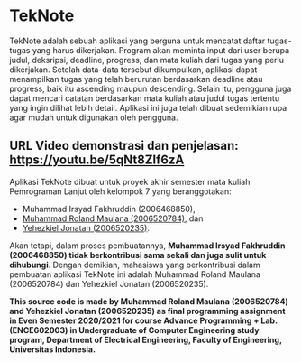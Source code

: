 # TekNote
TekNote adalah sebuah aplikasi yang berguna untuk mencatat daftar tugas-tugas yang harus dikerjakan.
Program akan meminta input dari user berupa judul, deksripsi, deadline, progress, dan mata kuliah dari tugas yang perlu dikerjakan.
Setelah data-data tersebut dikumpulkan, aplikasi dapat menampilkan tugas yang telah berurutan berdasarkan deadline atau progress, baik itu ascending maupun descending.
Selain itu, pengguna juga dapat mencari catatan berdasarkan mata kuliah atau judul tugas tertentu yang ingin dilihat lebih detail.
Aplikasi ini juga telah dibuat sedemikian rupa agar mudah untuk digunakan oleh pengguna.

## URL Video demonstrasi dan penjelasan: https://youtu.be/5qNt8ZIf6zA

Aplikasi TekNote dibuat untuk proyek akhir semester mata kuliah Pemrograman Lanjut oleh kelompok 7 yang beranggotakan:

- Muhammad Irsyad Fakhruddin (2006468850),
- [Muhammad Roland Maulana (2006520784)](https://github.com/rolandmaulana "Akun GitHub Muhammad Roland Maulana"), dan
- [Yehezkiel Jonatan (2006520235)](https://github.com/falseth "Akun GitHub Yehezkiel Jonatan").

Akan tetapi, dalam proses pembuatannya, **Muhammad Irsyad Fakhruddin (2006468850) tidak berkontribusi sama sekali dan juga sulit untuk dihubungi**.
Dengan demikian, mahasiswa yang berkontribusi dalam pembuatan aplikasi TekNote ini adalah Muhammad Roland Maulana (2006520784) dan Yehezkiel Jonatan (2006520235).

**This source code is made by Muhammad Roland Maulana (2006520784) and Yehezkiel Jonatan (2006520235) as final programming assignment in Even Semester 2020/2021 for course Advance Programming + Lab. (ENCE602003) in Undergraduate of Computer Engineering study program, Department of Electrical Engineering, Faculty of Engineering, Universitas Indonesia.**
